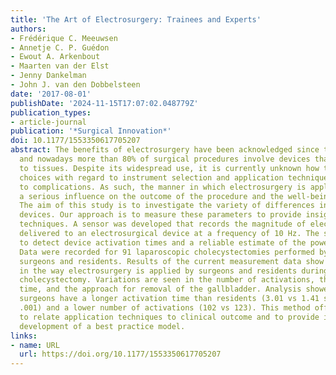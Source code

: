 ```yaml
---
title: 'The Art of Electrosurgery: Trainees and Experts'
authors:
- Frédérique C. Meeuwsen
- Annetje C. P. Guédon
- Ewout A. Arkenbout
- Maarten van der Elst
- Jenny Dankelman
- John J. van den Dobbelsteen
date: '2017-08-01'
publishDate: '2024-11-15T17:07:02.048779Z'
publication_types:
- article-journal
publication: '*Surgical Innovation*'
doi: 10.1177/1553350617705207
abstract: The benefits of electrosurgery have been acknowledged since the early 1920s,
  and nowadays more than 80% of surgical procedures involve devices that apply energy
  to tissues. Despite its widespread use, it is currently unknown how the operator’s
  choices with regard to instrument selection and application technique are related
  to complications. As such, the manner in which electrosurgery is applied can have
  a serious influence on the outcome of the procedure and the well-being of patients.
  The aim of this study is to investigate the variety of differences in usage of electrosurgical
  devices. Our approach is to measure these parameters to provide insight into application
  techniques. A sensor was developed that records the magnitude of electric current
  delivered to an electrosurgical device at a frequency of 10 Hz. The sensor is able
  to detect device activation times and a reliable estimate of the power-level settings.
  Data were recorded for 91 laparoscopic cholecystectomies performed by different
  surgeons and residents. Results of the current measurement data show differences
  in the way electrosurgery is applied by surgeons and residents during a laparoscopic
  cholecystectomy. Variations are seen in the number of activations, the activation
  time, and the approach for removal of the gallbladder. Analysis showed that experienced
  surgeons have a longer activation time than residents (3.01 vs 1.41 seconds, P textless
  .001) and a lower number of activations (102 vs 123). This method offers the opportunity
  to relate application techniques to clinical outcome and to provide input for the
  development of a best practice model.
links:
- name: URL
  url: https://doi.org/10.1177/1553350617705207
---
```

